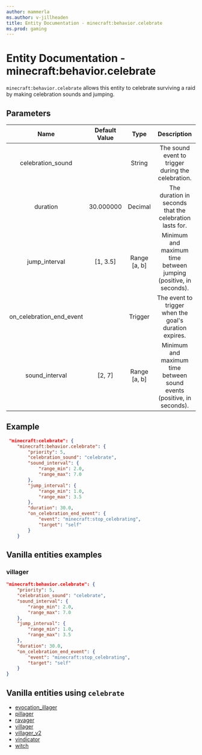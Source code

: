 ```yaml
---
author: mammerla
ms.author: v-jillheaden
title: Entity Documentation - minecraft:behavior.celebrate
ms.prod: gaming
---
```


# Entity Documentation - minecraft:behavior.celebrate

`minecraft:behavior.celebrate` allows this entity to celebrate surviving a raid by making celebration sounds and jumping.

## Parameters

| Name| Default Value | Type | Description |
|:-----------:|:-----------:|:-----------:|:-----------:|
| celebration_sound| | String | The sound event to trigger during the celebration. |
| duration| 30.000000 | Decimal | The duration in seconds that the celebration lasts for. |
| jump_interval| [1, 3.5] | Range [a, b]| Minimum and maximum time between jumping (positive, in seconds). |
| on_celebration_end_event| | Trigger | The event to trigger when the goal's duration expires. |
| sound_interval| [2, 7] | Range [a, b] | Minimum and maximum time between sound events (positive, in seconds). |

## Example

```json
 "minecraft:celebrate": {
    "minecraft:behavior.celebrate": {
        "priority": 5,
        "celebration_sound": "celebrate",
        "sound_interval": {
            "range_min": 2.0,
            "range_max": 7.0
        },
        "jump_interval": {
            "range_min": 1.0,
            "range_max": 3.5
        },
        "duration": 30.0,
        "on_celebration_end_event": {
            "event": "minecraft:stop_celebrating",
            "target": "self"
        }
    }
```

## Vanilla entities examples

### villager

```json
"minecraft:behavior.celebrate": {
    "priority": 5,
    "celebration_sound": "celebrate",
    "sound_interval": {
        "range_min": 2.0,
        "range_max": 7.0
    },
    "jump_interval": {
        "range_min": 1.0,
        "range_max": 3.5
    },
    "duration": 30.0,
    "on_celebration_end_event": {
        "event": "minecraft:stop_celebrating",
        "target": "self"
    }
}
```

## Vanilla entities using `celebrate`

- [evocation_illager](../../../../Source/VanillaBehaviorPack_Snippets/entities/evocation_illager.md)
- [pillager](../../../../Source/VanillaBehaviorPack_Snippets/entities/pillager.md)
- [ravager](../../../../Source/VanillaBehaviorPack_Snippets/entities/ravager.md)
- [villager](../../../../Source/VanillaBehaviorPack_Snippets/entities/villager.md)
- [villager_v2](../../../../Source/VanillaBehaviorPack_Snippets/entities/villager_v2.md)
- [vindicator](../../../../Source/VanillaBehaviorPack_Snippets/entities/vindicator.md)
- [witch](../../../../Source/VanillaBehaviorPack_Snippets/entities/witch.md)
